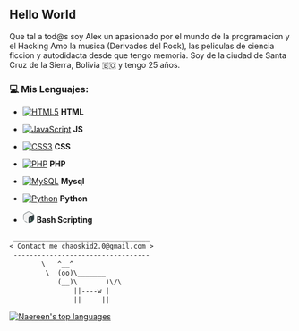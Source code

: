 ## Hello World

Que tal a tod@s soy Alex un apasionado por el mundo de la programacion y el Hacking
Amo la musica (Derivados del Rock), las peliculas de ciencia ficcion y autodidacta desde 
que tengo memoria. Soy de la ciudad de Santa Cruz de la Sierra, Bolivia :bolivia: y tengo 25 años.

### :computer:	 Mis Lenguajes:

- <a href="https://www.w3.org/TR/html5/" title="HTML5"><img src="https://github.com/get-icon/geticon/raw/master/icons/html-5.svg" alt="HTML5" width="21px" height="21px"></a>
 **HTML**
- <a href="https://developer.mozilla.org/en-US/docs/Web/JavaScript" title="JavaScript"><img src="https://github.com/get-icon/geticon/raw/master/icons/javascript.svg" alt="JavaScript" width="21px" height="21px"></a>
 **JS**
- <a href="https://www.w3.org/TR/CSS/" title="CSS3"><img src="https://github.com/get-icon/geticon/raw/master/icons/css-3.svg" alt="CSS3" width="21px" height="21px"></a>
 **CSS**
- <a href="https://php.net/" title="PHP"><img src="https://github.com/get-icon/geticon/raw/master/icons/php.svg" alt="PHP" width="21px" height="21px"></a> **PHP** 
- <a href="https://dev.mysql.com/" title="MySQL"><img src="https://github.com/get-icon/geticon/raw/master/icons/mysql.svg" alt="MySQL" width="21px" height="21px"></a>
 **Mysql**

- <a href="https://www.python.org/" title="Python"><img src="https://github.com/get-icon/geticon/raw/master/icons/python.svg" alt="Python" width="21px" height="21px"></a> **Python**

- <img src="gnu-bash.png" title="Bash Scripting" alt="Bash Scripting" width="21px" height="21px"> **Bash Scripting** 

```
 __________________________________
< Contact me chaoskid2.0@gmail.com >
 ----------------------------------
        \   ^__^
         \  (oo)\_______
            (__)\       )\/\
                ||----w |
                ||     ||

```


[![Naereen's top languages](https://github-readme-stats.vercel.app/api/top-langs/?username=Al3xGD&theme=blue-green)](https://github.com/anuraghazra/github-readme-stats)

